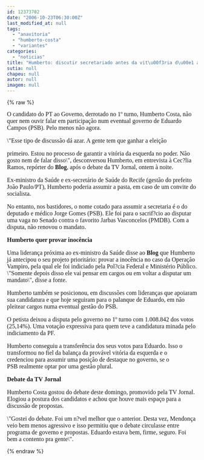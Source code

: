 ```yaml
---
id: 12373702
date: "2006-10-23T06:30:00Z"
last_modified_at: null
tags:
  - "anavitoria"
  - "humberto-costa"
  - "variantes"
categories:
  - "noticias"
title: "Humberto: discutir secretariado antes da vit\u00f3ria d\u00e1 azar"
sutia: null
chapeu: null
autor: null
imagem: null
---
```

{% raw %}
<p><P></p>
<p><P><SPAN style=\"FONT-SIZE: 10pt; COLOR: black; FONT-FAMILY: Verdana; mso-bidi-font-family: Tahoma\"><?xml:namespace prefix = o ns = \"urn:schemas-microsoft-com:office:office\" /><o:p></o:p></SPAN></P><o:p><FONT face=\"Times New Roman\" size=3><SPAN style=\"FONT-SIZE: 10pt; COLOR: black; FONT-FAMILY: Verdana; mso-bidi-font-family: Tahoma; mso-bidi-font-weight: bold\">O candidato do PT ao Governo, derrotado no 1º turno, Humberto Costa, não quer nem ouvir falar em participação num eventual governo de Eduardo Campos (PSB). Pelo menos não agora.<o:p></o:p></SPAN></p>
<p><P></P></p>
<p><P><SPAN style=\"FONT-SIZE: 10pt; COLOR: black; FONT-FAMILY: Verdana; mso-bidi-font-family: Tahoma; mso-bidi-font-weight: bold\"><o:p></o:p></SPAN></P></p>
<p><P><SPAN style=\"FONT-SIZE: 10pt; COLOR: black; FONT-FAMILY: Verdana; mso-bidi-font-family: Tahoma; mso-bidi-font-weight: bold\">\"Esse tipo de discussão dá azar. A gente tem que ganhar a eleição</p>
<p> primeiro. Estou no processo de garantir a vitória da esquerda no poder. Não gosto nem de falar disso\", desconversou Humberto, em entrevista à Cec?lia Ramos, repórter do <STRONG>Blog</STRONG>, após o debate da TV Jornal, ontem à noite.<o:p></o:p></SPAN></P></p>
<p><P><SPAN style=\"FONT-SIZE: 10pt; COLOR: black; FONT-FAMILY: Verdana; mso-bidi-font-family: Tahoma; mso-bidi-font-weight: bold\"><o:p></o:p></SPAN></P></p>
<p><P><SPAN style=\"FONT-SIZE: 10pt; COLOR: black; FONT-FAMILY: Verdana; mso-bidi-font-family: Tahoma; mso-bidi-font-weight: bold\">Ex-ministro da Saúde e ex-secretário de Saúde do Recife (gestão do prefeito João Paulo/PT), Humberto poderia assumir a pasta, em caso de um convite do socialista. <o:p></o:p></SPAN></P></p>
<p><P><SPAN style=\"FONT-SIZE: 10pt; COLOR: black; FONT-FAMILY: Verdana; mso-bidi-font-family: Tahoma; mso-bidi-font-weight: bold\">No entanto, nos bastidores, o nome cotado para assumir a secretaria é o do deputado e médico Jorge Gomes (PSB). Ele foi para o sacrif?cio ao disputar uma vaga no Senado contra o favorito Jarbas Vasconcelos (PMDB). Com a disputa, não renovou o mandato.</SPAN></P></p>
<p><P><SPAN style=\"FONT-SIZE: 10pt; COLOR: black; FONT-FAMILY: Verdana; mso-bidi-font-family: Tahoma; mso-bidi-font-weight: bold\"><o:p></o:p></SPAN></P></p>
<p><P><B><SPAN style=\"FONT-SIZE: 10pt; COLOR: black; FONT-FAMILY: Verdana; mso-bidi-font-family: Tahoma\">Humberto quer provar inocência <o:p></o:p></SPAN></B></P></p>
<p><P><SPAN style=\"FONT-SIZE: 10pt; COLOR: black; FONT-FAMILY: Verdana; mso-bidi-font-family: Tahoma; mso-bidi-font-weight: bold\">Uma liderança próxima ao ex-ministro da Saúde disse ao <STRONG>Blog</STRONG> que Humberto já antecipou o seu projeto prioritário: provar a inocência no caso da Operação Vampiro, pela qual ele foi indiciado pela Pol?cia Federal e Ministério Público. \"Somente depois disso ele vai pensar em cargos ou em voltar a disputar um mandato\", disse a fonte. <o:p></o:p></SPAN></P></p>
<p><P><SPAN style=\"FONT-SIZE: 10pt; COLOR: black; FONT-FAMILY: Verdana; mso-bidi-font-family: Tahoma; mso-bidi-font-weight: bold\"><o:p></o:p></SPAN></P></p>
<p><P><SPAN style=\"FONT-SIZE: 10pt; COLOR: black; FONT-FAMILY: Verdana; mso-bidi-font-family: Tahoma; mso-bidi-font-weight: bold\">Humberto também se posicionou, em discussões com lideranças que apoiaram sua candidatura e que hoje seguiram para o palanque de Eduardo, em não pleitear cargos numa eventual gestão do PSB.<o:p></o:p></SPAN></P></p>
<p><P><SPAN style=\"FONT-SIZE: 10pt; COLOR: black; FONT-FAMILY: Verdana; mso-bidi-font-family: Tahoma; mso-bidi-font-weight: bold\"><o:p></o:p></SPAN></P></p>
<p><P><SPAN style=\"FONT-SIZE: 10pt; COLOR: black; FONT-FAMILY: Verdana; mso-bidi-font-family: Tahoma; mso-bidi-font-weight: bold\">O petista deixou a disputa pelo governo no 1º turno com 1.008.842 dos votos (25,14%). Uma votação expressiva para quem teve a candidatura minada pelo indiciamento da PF. </SPAN></P></p>
<p><P><SPAN style=\"FONT-SIZE: 10pt; COLOR: black; FONT-FAMILY: Verdana; mso-bidi-font-family: Tahoma; mso-bidi-font-weight: bold\">Humberto conseguiu a transferência dos seus votos para Eduardo. Isso o transformou no fiel da balança da provável vitória da esquerda&nbsp;e o credenciou</SPAN><SPAN style=\"FONT-SIZE: 10pt; COLOR: black; FONT-FAMILY: Verdana; mso-bidi-font-family: Tahoma; mso-bidi-font-weight: bold\">&nbsp;para assumir uma posição de destaque no governo,&nbsp;se o PSB&nbsp;realmente optar por uma gestão plural.</SPAN> </p>
<p><P><SPAN style=\"FONT-SIZE: 10pt; COLOR: black; FONT-FAMILY: Verdana; mso-bidi-font-family: Tahoma; mso-bidi-font-weight: bold\"><o:p></o:p></SPAN></P><B><SPAN style=\"FONT-SIZE: 10pt; COLOR: black; FONT-FAMILY: Verdana; mso-bidi-font-family: Tahoma\">Debate da TV Jornal<o:p></o:p></SPAN></B></p>
<p><P></P></p>
<p><P><B><SPAN style=\"FONT-SIZE: 10pt; COLOR: black; FONT-FAMILY: Verdana; mso-bidi-font-family: Tahoma\"><o:p></o:p></SPAN></B></P></p>
<p><P><SPAN style=\"FONT-SIZE: 10pt; COLOR: black; FONT-FAMILY: Verdana; mso-bidi-font-family: Tahoma; mso-bidi-font-weight: bold\">Humberto Costa gostou do debate deste domingo, promovido pela TV Jornal. Elogiou a postura dos candidatos e achou que houve mais espaço para a discussão de propostas. <o:p></o:p></SPAN></P></p>
<p><P><SPAN style=\"FONT-SIZE: 10pt; COLOR: black; FONT-FAMILY: Verdana; mso-bidi-font-family: Tahoma; mso-bidi-font-weight: bold\">\"Gostei do debate. Foi um n?vel melhor que o anterior. Desta vez, Mendonça veio bem menos agressivo e isso permitiu que o debate circulasse entre programa de governo e propostas. Eduardo estava bem, firme, seguro. Foi bem a contento pra gente\".</SPAN></FONT></o:p></P> </p>
{% endraw %}